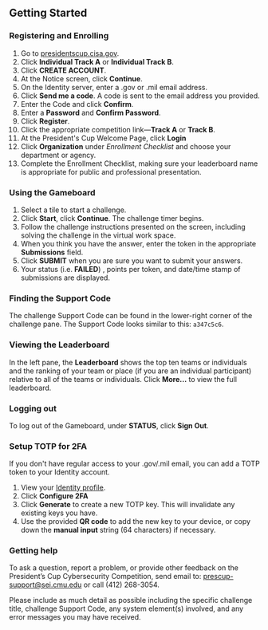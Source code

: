﻿
## Getting Started

### Registering and Enrolling

 1. Go to [presidentscup.cisa.gov](https://presidentscup.cisa.gov).
 2. Click **Individual Track A** or **Individual Track B**.
 3. Click **CREATE ACCOUNT**.
 4. At the Notice screen, click **Continue**.
 5. On the Identity server, enter a .gov or .mil email address.
 6. Click **Send me a code**. A code is sent to the email address you provided.
 7. Enter the Code and click **Confirm**.
 8. Enter a **Password** and **Confirm Password**.
 9. Click **Register**.
 10. Click the appropriate competition link&mdash;**Track A** or **Track B**.
 11. At the President's Cup Welcome Page, click **Login**
 12. Click **Organization** under _Enrollment Checklist_ and choose your department or agency.
 13. Complete the Enrollment Checklist, making sure your leaderboard name is appropriate for public and professional presentation.

### Using the Gameboard

1. Select a tile to start a challenge.
2. Click **Start**, click **Continue**. The challenge timer begins.
3. Follow the challenge instructions presented on the screen, including solving the challenge in the virtual work space.
4. When you think you have the answer, enter the token in the appropriate **Submissions** field.
5. Click **SUBMIT** when you are sure you want to submit your answers.
6. Your status (i.e. **FAILED**) , points per token, and date/time stamp of submissions are displayed.

### Finding the Support Code

The challenge Support Code can be found in the lower-right corner of the challenge pane. The Support Code looks similar to this: `a347c5c6`.

<!-- Completing the Practice round
We recommend that you and your team complete the practice round before jumping into the first
round of the competition.
After logging in, under **Competition**, select the **Practice** competition.
Select a category and point value to start a challenge in the demo.
Follow the challenge instructions presented on the screen to get an idea of how the competition
works. -->

### Viewing the Leaderboard

In the left pane, the **Leaderboard** shows the top ten teams or individuals and the ranking of your team or place (if you are an individual participant) relative to all of the teams or individuals. Click **More...** to view the full leaderboard.

### Logging out

To log out of the Gameboard, under **STATUS**, click **Sign Out**.

### Setup TOTP for 2FA

If you don't have regular access to your .gov/.mil email, you can add a TOTP token to your Identity account.

1. View your [Identity profile](https://presidentscup.cisa.gov/id/ui/profile).
2. Click **Configure 2FA**
3. Click **Generate** to create a new TOTP key. This will invalidate any existing keys you have.
4. Use the provided **QR code** to add the new key to your device, or copy down the **manual input** string (64 characters) if necessary.

### Getting help

To ask a question, report a problem, or provide other feedback on the President’s Cup Cybersecurity Competition, send email to: prescup-support@sei.cmu.edu or call (412) 268-3054.

Please include as much detail as possible including the specific challenge title, challenge Support Code, any system element(s) involved, and any error messages you may have received.
